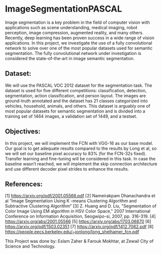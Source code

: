 # ImageSegmentationPASCAL
Image segmentation is a key problem in the field of computer vision with applications such as scene understanding, medical imaging, robot perception, image compression, augmented reality, and many others. Recently, deep learning has been proven success in a wide range of vision applications. In this project, we investigate the use of a fully convolutional network to solve over one of the most popular datasets used for semantic segmentation. The fully convolutional network under investigation is considered the state-of-the-art in image semantic segmentation.

## Dataset:
We will use the PASCAL VOC 2012 dataset for the segmentation task. The dataset is used for five different competitions: classification, detection, segmentation, action classification, and person layout. The images are ground-truth annotated and the dataset has 21 classes categorized into vehicles, household, animals, and others. This dataset is arguably one of most popular datasets for semantic segmentation and is divided into a training set of 1464 images, a validation set of 1449, and a testset.

## Objectives:
In this project, we will implement the FCN with VGG-16 as our base model. Our goal is to get adequate results compared to the results by Long et al, so we will set our baseline pixel accuracy to 83% (for the FCN-32s fixed). Transfer learning and fine-tuning will be considered in this task. In case the baseline wasn’t reached, we will implement the skip connection architecture and use different decoder pixel strides to enhance the results.

## References:
[1] https://arxiv.org/pdf/2001.05566.pdf
[2] Nameirakpam Dhanachandra et al “Image Segmentation Using K -means Clustering Algorithm and Subtractive Clustering Algorithm”
[3] Z. Huang and D. Liu, "Segmentation of Color Image Using EM algorithm in HSV Color Space," 2007 International Conference on Information Acquisition, Seogwipo-si, 2007, pp. 316-319.
[4] https://arxiv.org/abs/2001.05566
[5] https://arxiv.org/abs/1703.06870
[6] https://arxiv.org/pdf/1503.02351
[7] https://arxiv.org/pdf/1412.7062.pdf
[8] https://people.eecs.berkeley.edu/~jonlong/long_shelhamer_fcn.pdf


This Project was done by: Eslam Zaher & Farouk Mokhtar, at Zewail City of Science and Technology.
